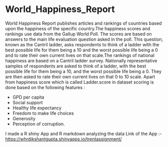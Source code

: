 # World_Happiness_Report

World Happiness Report publishes articles and rankings of countries based upon the happiness of the specific country.The happiness scores and rankings use data from the Gallup World Poll. The scores are based on answers to the main life evaluation question asked in the poll. This question, known as the Cantril ladder, asks respondents to think of a ladder with the best possible life for them being a 10 and the worst possible life being a 0 and to rate their own current lives on that scale.The rankings of national happiness are based on a Cantril ladder survey. Nationally representative samples of respondents are asked to think of a ladder, with the best possible life for them being a 10, and the worst possible life being a 0. They are then asked to rate their own current lives on that 0 to 10 scale. Apart from happiness score which is called Ladder.score in dataset scoring is done based on the following features :
* GPD per capita
* Social support
* Healthy life expectancy
* Freedom to make life choices
* Generosity
* Perception of corruption.

I made a R shiny App and R markdown analyzing the data 
Link of the App :- https://whrdikshantgupta.shinyapps.io/trentassignment/
